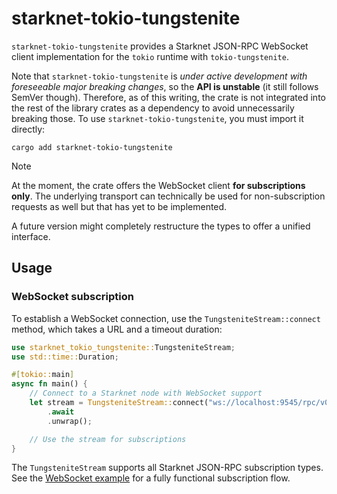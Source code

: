 # starknet-tokio-tungstenite

`starknet-tokio-tungstenite` provides a Starknet JSON-RPC WebSocket client implementation for the `tokio` runtime with `tokio-tungstenite`.

Note that `starknet-tokio-tungstenite` is _under active development with foreseeable major breaking changes_, so the **API is unstable** (it still follows SemVer though). Therefore, as of this writing, the crate is not integrated into the rest of the library crates as a dependency to avoid unnecessarily breaking those. To use `starknet-tokio-tungstenite`, you must import it directly:

```console
cargo add starknet-tokio-tungstenite
```

> [!NOTE]
>
> At the moment, the crate offers the WebSocket client **for subscriptions only**. The underlying transport can technically be used for non-subscription requests as well but that has yet to be implemented.
>
> A future version might completely restructure the types to offer a unified interface.

## Usage

### WebSocket subscription

To establish a WebSocket connection, use the `TungsteniteStream::connect` method, which takes a URL and a timeout duration:

```rust
use starknet_tokio_tungstenite::TungsteniteStream;
use std::time::Duration;

#[tokio::main]
async fn main() {
    // Connect to a Starknet node with WebSocket support
    let stream = TungsteniteStream::connect("ws://localhost:9545/rpc/v0_8", Duration::from_secs(5))
        .await
        .unwrap();

    // Use the stream for subscriptions
}
```

The `TungsteniteStream` supports all Starknet JSON-RPC subscription types. See the [WebSocket example](../examples/websocket.rs) for a fully functional subscription flow.
